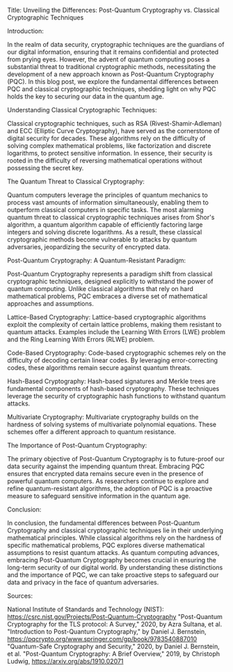 Title: Unveiling the Differences: Post-Quantum Cryptography vs. Classical Cryptographic Techniques

Introduction:

In the realm of data security, cryptographic techniques are the guardians of our digital information, ensuring that it remains confidential and protected from prying eyes. However, the advent of quantum computing poses a substantial threat to traditional cryptographic methods, necessitating the development of a new approach known as Post-Quantum Cryptography (PQC). In this blog post, we explore the fundamental differences between PQC and classical cryptographic techniques, shedding light on why PQC holds the key to securing our data in the quantum age.

Understanding Classical Cryptographic Techniques:

Classical cryptographic techniques, such as RSA (Rivest-Shamir-Adleman) and ECC (Elliptic Curve Cryptography), have served as the cornerstone of digital security for decades. These algorithms rely on the difficulty of solving complex mathematical problems, like factorization and discrete logarithms, to protect sensitive information. In essence, their security is rooted in the difficulty of reversing mathematical operations without possessing the secret key.

The Quantum Threat to Classical Cryptography:

Quantum computers leverage the principles of quantum mechanics to process vast amounts of information simultaneously, enabling them to outperform classical computers in specific tasks. The most alarming quantum threat to classical cryptographic techniques arises from Shor's algorithm, a quantum algorithm capable of efficiently factoring large integers and solving discrete logarithms. As a result, these classical cryptographic methods become vulnerable to attacks by quantum adversaries, jeopardizing the security of encrypted data.

Post-Quantum Cryptography: A Quantum-Resistant Paradigm:

Post-Quantum Cryptography represents a paradigm shift from classical cryptographic techniques, designed explicitly to withstand the power of quantum computing. Unlike classical algorithms that rely on hard mathematical problems, PQC embraces a diverse set of mathematical approaches and assumptions.

Lattice-Based Cryptography:
Lattice-based cryptographic algorithms exploit the complexity of certain lattice problems, making them resistant to quantum attacks. Examples include the Learning With Errors (LWE) problem and the Ring Learning With Errors (RLWE) problem.

Code-Based Cryptography:
Code-based cryptographic schemes rely on the difficulty of decoding certain linear codes. By leveraging error-correcting codes, these algorithms remain secure against quantum threats.

Hash-Based Cryptography:
Hash-based signatures and Merkle trees are fundamental components of hash-based cryptography. These techniques leverage the security of cryptographic hash functions to withstand quantum attacks.

Multivariate Cryptography:
Multivariate cryptography builds on the hardness of solving systems of multivariate polynomial equations. These schemes offer a different approach to quantum resistance.

The Importance of Post-Quantum Cryptography:

The primary objective of Post-Quantum Cryptography is to future-proof our data security against the impending quantum threat. Embracing PQC ensures that encrypted data remains secure even in the presence of powerful quantum computers. As researchers continue to explore and refine quantum-resistant algorithms, the adoption of PQC is a proactive measure to safeguard sensitive information in the quantum age.

Conclusion:

In conclusion, the fundamental differences between Post-Quantum Cryptography and classical cryptographic techniques lie in their underlying mathematical principles. While classical algorithms rely on the hardness of specific mathematical problems, PQC explores diverse mathematical assumptions to resist quantum attacks. As quantum computing advances, embracing Post-Quantum Cryptography becomes crucial in ensuring the long-term security of our digital world. By understanding these distinctions and the importance of PQC, we can take proactive steps to safeguard our data and privacy in the face of quantum adversaries.

Sources:

National Institute of Standards and Technology (NIST): https://csrc.nist.gov/Projects/Post-Quantum-Cryptography
"Post-Quantum Cryptography for the TLS protocol: A Survey," 2020, by Azra Sultana, et al.
"Introduction to Post-Quantum Cryptography," by Daniel J. Bernstein, https://pqcrypto.org/www.springer.com/gp/book/9783540887010
"Quantum-Safe Cryptography and Security," 2020, by Daniel J. Bernstein, et al.
"Post-Quantum Cryptography: A Brief Overview," 2019, by Christoph Ludwig, https://arxiv.org/abs/1910.02071